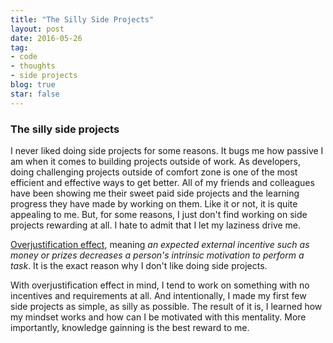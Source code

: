 ```yaml
---
title: "The Silly Side Projects"
layout: post
date: 2016-05-26
tag:
- code
- thoughts
- side projects
blog: true
star: false
---
```


### The silly side projects

I never liked doing side projects for some reasons. It bugs me how passive I am when it comes to building projects outside of work. As developers, doing challenging projects outside of comfort zone is one of the most efficient and effective ways to get better. All of my friends and colleagues have been showing me their sweet paid side projects and the learning progress they have made by working on them. Like it or not, it is quite appealing to me. But, for some reasons, I just don't find working on side projects rewarding at all. I hate to admit that I let my laziness drive me.

<a href="https://en.wikipedia.org/wiki/Overjustification_effect" target="_blank">Overjustification effect</a>, meaning *an expected external incentive such as money or prizes decreases a person's intrinsic motivation to perform a task*. It is the exact reason why I don't like doing side projects.

With overjustification effect in mind, I tend to work on something with no incentives and requirements at all. And intentionally, I made my first few side projects as simple, as silly as possible. The result of it is, I learned how my mindset works and how can I be motivated with this mentality. More importantly, knowledge gainning is the best reward to me.
